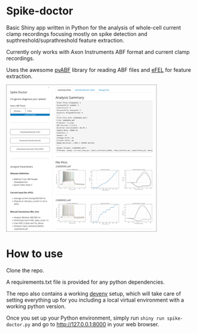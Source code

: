 # Spike-doctor
Basic Shiny app written in Python for the analysis of whole-cell current clamp recordings focusing mostly on spike detection and supthreshold/suprathreshold feature extraction.

Currently only works with Axon Instruments ABF format and current clamp recordings.

Uses the awesome [pyABF](https://github.com/swharden/pyABF) library for reading ABF files and [eFEL](https://github.com/openbraininstitute/eFEL) for feature extraction.

<img src="https://github.com/marsiwiec/spike-doctor/blob/main/assets/spike-doctor.png?raw=true" width="80%">

# How to use
Clone the repo. 

A requirements.txt file is provided for any python dependencies.

The repo also contains a working [devenv](https://devenv.sh/) setup, which will take care of setting everything up for you including a local virtual environment with a working python version.

Once you set up your Python environment, simply run `shiny run spike-doctor.py` and go to http://127.0.0.1:8000 in your web browser.
